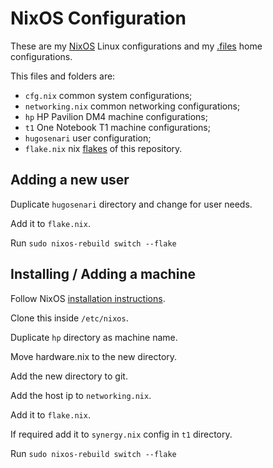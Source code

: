 # NixOS Configuration

These are my [NixOS](https://nixos.org/) Linux configurations and my [.files](https://github.com/nix-community/home-manager#home-manager-using-nix) home configurations.

This files and folders are:

- `cfg.nix` common system configurations;
- `networking.nix` common networking configurations;
- `hp` HP Pavilion DM4 machine configurations;
- `t1` One Notebook T1 machine configurations;
- `hugosenari` user configuration;
- `flake.nix` nix [flakes](https://www.tweag.io/blog/2020-05-25-flakes/) of this repository.

## Adding a new user

Duplicate `hugosenari` directory and change for user needs.

Add it to `flake.nix`.

Run `sudo nixos-rebuild switch --flake`

## Installing / Adding a machine

Follow NixOS [installation instructions](https://nixos.org/manual/nixos/stable/index.html#sec-installation).

Clone this inside `/etc/nixos`.

Duplicate `hp` directory as machine name.

Move hardware.nix to the new directory.

Add the new directory to git.

Add the host ip to `networking.nix`.

Add it to `flake.nix`.

If required add it to `synergy.nix` config in `t1` directory.

Run `sudo nixos-rebuild switch --flake`
